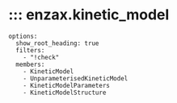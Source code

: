 #  ::: enzax.kinetic_model
    options:
      show_root_heading: true
      filters:
        - "!check"
      members:
        - KineticModel
        - UnparameterisedKineticModel
        - KineticModelParameters
        - KineticModelStructure
